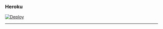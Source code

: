 
### Heroku
[![Deploy](https://www.herokucdn.com/deploy/button.svg)](https://heroku.com/deploy?template=https://github.com/Roblox-Studio/discordmaker/)

---

